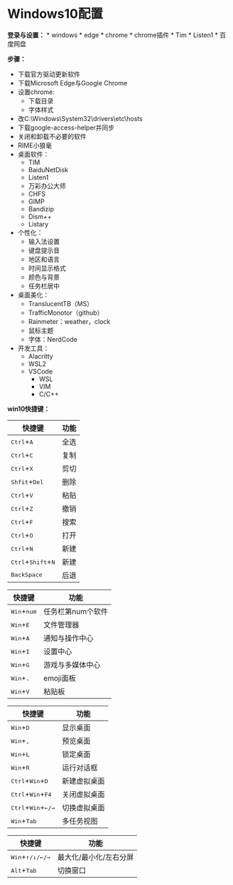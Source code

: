 # Windows10配置

**登录与设置：**
    * windows
    * edge
    * chrome
    * chrome插件
    * Tim
    * Listen1
    * 百度网盘

**步骤：**
* 下载官方驱动更新软件
* 下载Microsoft Edge与Google Chrome
* 设置chrome:
    * 下载目录
    * 字体样式
* 改C:\Windows\System32\drivers\etc\hosts
* 下载google-access-helper并同步
* 关闭和卸载不必要的软件
* RIME小狼毫
* 桌面软件：
    * TIM
    * BaiduNetDisk
    * Listen1
    * 万彩办公大师
    * CHFS
    * GIMP
    * Bandizip
    * Dism++
    * Listary
* 个性化：
    * 输入法设置
    * 键盘提示音
    * 地区和语言
    * 时间显示格式
    * 颜色与背景
    * 任务栏居中
* 桌面美化：
    * TranslucentTB（MS）
    * TrafficMonotor（github）
    * Rainmeter：weather，clock
    * 鼠标主题
    * 字体：NerdCode
* 开发工具：
    * Alacritty
    * WSL2
    * VSCode
        * WSL
        * VIM
        * C/C++

**win10快捷键：**

| 快捷键                                        | 功能 |
|-----------------------------------------------|------|
| <kbd>Ctrl</kbd>+<kbd>A</kbd>                  | 全选 |
| <kbd>Ctrl</kbd>+<kbd>C</kbd>                  | 复制 |
| <kbd>Ctrl</kbd>+<kbd>X</kbd>                  | 剪切 |
| <kbd>Shfit</kbd>+<kbd>Del</kbd>               | 删除 |
| <kbd>Ctrl</kbd>+<kbd>V</kbd>                  | 粘贴 |
| <kbd>Ctrl</kbd>+<kbd>Z</kbd>                  | 撤销 |
| <kbd>Ctrl</kbd>+<kbd>F</kbd>                  | 搜索 |
| <kbd>Ctrl</kbd>+<kbd>O</kbd>                  | 打开 |
| <kbd>Ctrl</kbd>+<kbd>N</kbd>                  | 新建 |
| <kbd>Ctrl</kbd>+<kbd>Shift</kbd>+<kbd>N</kbd> | 新建 |
| <kbd>BackSpace</kbd>                          | 后退 |


| 快捷键                        | 功能              |
|-------------------------------|-------------------|
| <kbd>Win</kbd>+<kbd>num</kbd> | 任务栏第num个软件 |
| <kbd>Win</kbd>+<kbd>E</kbd>   | 文件管理器        |
| <kbd>Win</kbd>+<kbd>A</kbd>   | 通知与操作中心    |
| <kbd>Win</kbd>+<kbd>I</kbd>   | 设置中心          |
| <kbd>Win</kbd>+<kbd>G</kbd>   | 游戏与多媒体中心  |
| <kbd>Win</kbd>+<kbd>.</kbd>   | emoji面板         |
| <kbd>Win</kbd>+<kbd>V</kbd>   | 粘贴板            |


| 快捷键                                        | 功能         |
|-----------------------------------------------|--------------|
| <kbd>Win</kbd>+<kbd>D</kbd>                   | 显示桌面     |
| <kbd>Win</kbd>+<kbd>,</kbd>                   | 预览桌面     |
| <kbd>Win</kbd>+<kbd>L</kbd>                   | 锁定桌面     |
| <kbd>Win</kbd>+<kbd>R</kbd>                   | 运行对话框   |
| <kbd>Ctrl</kbd>+<kbd>Win</kbd>+<kbd>D</kbd>   | 新建虚拟桌面 |
| <kbd>Ctrl</kbd>+<kbd>Win</kbd>+<kbd>F4</kbd>  | 关闭虚拟桌面 |
| <kbd>Ctrl</kbd>+<kbd>Win</kbd>+<kbd>←/→</kbd> | 切换虚拟桌面 |
| <kbd>Win</kbd>+<kbd>Tab</kbd>                 | 多任务视图   |

| 快捷键                            | 功能                   |
|-----------------------------------|------------------------|
| <kbd>Win</kbd>+<kbd>↑/↓/←/→</kbd> | 最大化/最小化/左右分屏 |
| <kbd>Alt</kbd>+<kbd>Tab</kbd>     | 切换窗口               |

